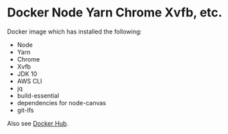 Docker Node Yarn Chrome Xvfb, etc.
==================================

Docker image which has installed the following:
- Node
- Yarn
- Chrome
- Xvfb
- JDK 10
- AWS CLI
- jq
- build-essential
- dependencies for node-canvas
- git-lfs

Also see [Docker Hub](https://hub.docker.com/r/canvadev/ci-docker-node-yarn-chrome-xvfb/).
